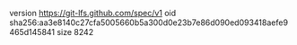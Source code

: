 version https://git-lfs.github.com/spec/v1
oid sha256:aa3e8140c27cfa5005660b5a300d0e23b7e86d090ed093418aefe9465d145841
size 8242

